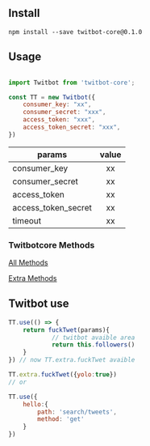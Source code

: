 ## Install

```
npm install --save twitbot-core@0.1.0
```

## Usage

```js

import Twitbot from 'twitbot-core';

const TT = new Twitbot({
	consumer_key: "xx",
	consumer_secret: "xxx",
	access_token: "xxx",
	access_token_secret: "xxx",
})

```

| params        | value         |
| ------------- |:-------------:|
| consumer_key     | xx |
| consumer_secret     | xx      |
| access_token | xx      |
| access_token_secret | xx      |
| timeout | xx     |

### Twitbotcore Methods
[All Methods](./src/method.js)

[Extra Methods](./src/index.js?#LF-78-208)

## Twitbot use

```js
TT.use(() => {
	return fuckTwet(params){
			// twitbot avaible area
			return this.followers()
	}
}) // now TT.extra.fuckTwet avaible

TT.extra.fuckTwet({yolo:true})
// or

TT.use({
	hello:{
		path: 'search/tweets',
		method: 'get'
	}
})

```
